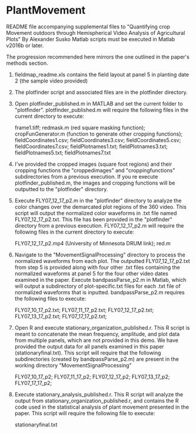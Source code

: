 # PlantMovement

README file accompanying supplemental files to "Quantifying crop Movement outdoors through Hemispherical Video Analysis of Agricultural Plots"
By Alexander Susko
Matlab scripts must be executed in Matlab v2016b or later.

The progression recommended here mirrors the one outlined in the paper's methods section.

1) fieldmap_readme.xls contains the field layout at panel 5 in planting date 2 (the sample video provided)
2) The plotfinder script and associated files are in the plotfinder directory.   
3) Open plotfinder_published.m in MATLAB and set the current folder to "plotfinder".  plotfinder_published.m will require the following files in the current directory to execute:

	frame1.tiff;
	redmask.m (red square masking function);
	cropFunGenerator.m (function to generate other cropping functions);
	fieldCoordinates1.csv;
	fieldCoordinates3.csv;
	fieldCoordinates5.csv;
	fieldCoordinates7.csv;
	fieldPlotnames1.txt;
	fieldPlotnames3.txt;
	fieldPlotnames5.txt;
	fieldPlotnames7.txt
	
4) I've provided the cropped images (square foot regions) and their cropping functions the "croppedimages" and "croppingfunctions" subdirectories from a previous execution.  If you re execute plotfinder_published.m, the images and cropping functions will be outputted to the "plotfinder" directory.  
5) Execute FLY07_12_17_p2.m in the "plotfinder" directory to analyze the color changes over the demarcated plot regions of the 360 video. This script will output the normalized color waveforms in .txt file named FLY07_12_17_p2.txt. This file has been provided in the "plotfinder" directory from a previous execution.  FLY07_12_17_p2.m will require the following files in the current directory to execute:

	FLY07_12_17_p2.mp4 (University of Minnesota DRUM link);
	red.m
	
6) Navigate to the "MovementSignalProcessing" directory to process the normalized waveforms from each plot.  The outputted FLY07_12_17_p2.txt from step 5 is provided along with four other .txt files containing the normalized waveforms at panel 5 for the four other video dates examined in the paper.  Execute bandpassParse_p2.m in Matlab, which will output a subdirectory of plot-specific.txt files for each .txt file of normalized waveforms that is inputted. bandpassParse_p2.m requires the following files to execute:

	FLY07_10_17_p2.txt;
	FLY07_11_17_p2.txt;
	FLY07_12_17_p2.txt;
	FLY07_13_17_p2.txt;
	FLY07_17_17_p2.txt;
	
7) Open R and execute stationary_organization_published.r.  This R script is meant to concatenate the mean frequency, amplitude, and plot data from multiple panels, which are not provided in this demo.  We have provided the output data for all panels examined in this paper (stationaryfinal.txt). This script will require that the following subdirectories (created by bandpassParse_p2.m) are present in the working directory "MovementSignalProcessing"

	FLY07_10_17_p2;
	FLY07_11_17_p2;
	FLY07_12_17_p2;
	FLY07_13_17_p2;
	FLY07_17_17_p2;
	
8) Execute stationary_analysis_published.r.  This R script will analyze the output from stationary_organization_published.r, and contains the R code used in the statistical analysis of plant movement presented in the paper. This script will require the following file to execute:

	stationaryfinal.txt
